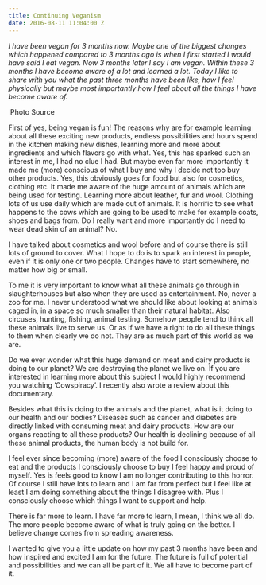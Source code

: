 ```yaml
---
title: Continuing Veganism
date: 2016-08-11 11:04:00 Z
---
```


*I have been vegan for 3 months now. Maybe one of the biggest changes which happened compared to 3 months ago is when I first started I would have said I eat vegan. Now 3 months later I say I am vegan. Within these 3 months I have become aware of a lot and learned a lot. Today I like to share with you what the past three months have been like, how I feel physically but maybe most importantly how I feel about all the things I have become aware of.*

<image>
Photo Source

First of yes, being vegan is fun! The reasons why are for example learning about all these exciting new products, endless possibilities and hours spend in the kitchen making new dishes, learning more and more about ingredients and which flavors go with what. Yes, this has sparked such an interest in me, I had no clue I had. But maybe even far more importantly it made me (more) conscious of what I buy and why I decide not too buy other products. Yes, this obviously goes for food but also for cosmetics, clothing etc. It made me aware of the huge amount of animals which are being used for testing. Learning more about leather, fur and wool. Clothing lots of us use daily which are made out of animals. It is horrific to see what happens to the cows which are going to be used to make for example coats, shoes and bags from. Do I really want and more importantly do I need to wear dead skin of an animal? No.

I have talked about cosmetics and wool before and of course there is still lots of ground to cover. What I hope to do is to spark an interest in people, even if it is only one or two people. Changes have to start somewhere, no matter how big or small.

To me it is very important to know what all these animals go through in slaughterhouses but also when they are used as entertainment. No, never a zoo for me. I never understood what we should like about looking at animals caged in, in a space so much smaller than their natural habitat. Also circuses, hunting, fishing, animal testing. Somehow people tend to think all these animals live to serve us. Or as if we have a right to do all these things to them when clearly we do not. They are as much part of this world as we are.

Do we ever wonder what this huge demand on meat and dairy products is doing to our planet? We are destroying the planet we live on. If you are interested in learning more about this subject I would highly recommend you watching ’Cowspiracy’. I recently also wrote a review about this documentary.

Besides what this is doing to the animals and the planet, what is it doing to our health and our bodies? Diseases such as cancer and diabetes are directly linked with consuming meat and dairy products. How are our organs reacting to all these products? Our health is declining because of all these animal products, the human body is not build for.

I feel ever since becoming (more) aware of the food I consciously choose to eat and the products I consciously choose to buy I feel happy and proud of myself. Yes is feels good to know I am no longer contributing to this horror. Of course I still have lots to learn and I am far from perfect but I feel like at least I am doing something about the things I disagree with. Plus I consciously choose which things I want to support and help.

There is far more to learn. I have far more to learn, I mean, I think we all do. The more people become aware of what is truly going on the better. I believe change comes from spreading awareness. 

I wanted to give you a little update on how my past 3 months have been and how inspired and excited I am for the future. The future is full of potential and possibilities and we can all be part of it. We all have to become part of it.